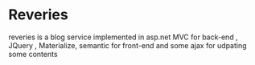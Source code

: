 # Reveries
reveries is a blog service implemented in asp.net MVC for back-end , JQuery , Materialize, semantic for front-end and some ajax for udpating some contents
